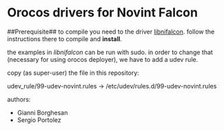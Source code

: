 # Orocos drivers for Novint Falcon #


##Prerequisite##
to compile you need to the driver [libnifalcon](https://github.com/qdot/libnifalcon).
follow the instructions there to compile and __install__.


the examples in _libnifalcon_ can be run with sudo.
in order to change that (necessary for using orocos deployer), we have to add a udev rule.

copy (as super-user) the file in this repository:

udev_rule/99-udev-novint.rules -> /etc/udev/rules.d/99-udev-novint.rules

authors:

- Gianni Borghesan
- Sergio Portolez